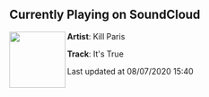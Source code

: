 ## Currently Playing on SoundCloud

[<img align="left" width="100" src="https://i1.sndcdn.com/artworks-wfMMWPxdpCd080Qz-gbUthA-t50x50.jpg">](https://soundcloud.com/killparis/its-true-1)

**Artist**: Kill Paris 

**Track**: It's True

Last updated at 08/07/2020 15:40
